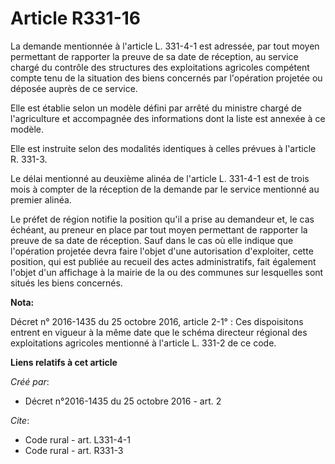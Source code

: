 # Article R331-16

La demande mentionnée à l'article L. 331-4-1 est adressée, par tout moyen permettant de rapporter la preuve de sa date de
réception, au service chargé du contrôle des structures des exploitations agricoles compétent compte tenu de la situation des
biens concernés par l'opération projetée ou déposée auprès de ce service. 

Elle est établie selon un modèle défini par arrêté du ministre chargé de l'agriculture et accompagnée des informations dont
la liste est annexée à ce modèle. 

Elle est instruite selon des modalités identiques à celles prévues à l'article R. 331-3. 

Le délai mentionné au deuxième alinéa de l'article L. 331-4-1 est de trois mois à compter de la réception de la demande par
le service mentionné au premier alinéa. 

Le préfet de région notifie la position qu'il a prise au demandeur et, le cas échéant, au preneur en place par tout moyen
permettant de rapporter la preuve de sa date de réception. Sauf dans le cas où elle indique que l'opération projetée devra
faire l'objet d'une autorisation d'exploiter, cette position, qui est publiée au recueil des actes administratifs, fait
également l'objet d'un affichage à la mairie de la ou des communes sur lesquelles sont situés les biens concernés.

**Nota:**

Décret n° 2016-1435 du 25 octobre 2016, article 2-1° : Ces dispoisitons entrent en vigueur à la même date que le schéma
directeur régional des exploitations agricoles mentionné à l'article L. 331-2 de ce code.

**Liens relatifs à cet article**

_Créé par_:

  - Décret n°2016-1435 du 25 octobre 2016 - art. 2

_Cite_:

  - Code rural - art. L331-4-1
  - Code rural - art. R331-3
